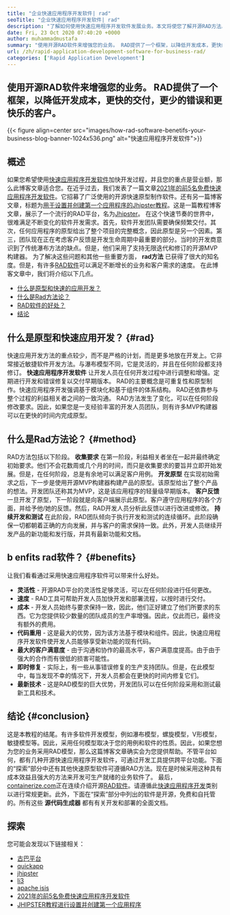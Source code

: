```yaml
---
title: "企业快速应用程序开发软件| rad" 
seoTitle: "企业快速应用程序开发软件| rad" 
description: "了解如何使用快速应用程序开发软件发展业务。本文将使您了解开源RAD方法。" 
date: Fri, 23 Oct 2020 07:40:20 +0000
author: muhammadmustafa
summary: "使用开源RAD软件来增强您的业务。 RAD提供了一个框架，以降低开发成本，更快的交付，更少的错误和更快乐的客户。" 
url: /zh/rapid-application-development-software-for-business-rad/
categories: ['Rapid Application Development']
---
```


## 使用开源RAD软件来增强您的业务。 RAD提供了一个框架，以降低开发成本，更快的交付，更少的错误和更快乐的客户。

{{< figure align=center src="images/how-rad-software-benetifs-your-business-blog-banner-1024x536.png" alt="快速应用程序开发软件">}}


## 概述
如果您希望使用[快速应用程序开发软件][1]加快开发过程，并且您的重点是营业额，那么此博客文章适合您。在近乎过去，我们发表了一篇文章[2021年的前5名免费快速应用程序开发软件][2]。它招募了广泛使用的开源快速原型制作软件。还有另一篇博客文章，标题为[用于设置并创建第一个应用程序的Jhipster教程][3]。这是一篇教程博客文章，展示了一个流行的RAD平台，名为[Jhipster][4]。
在这个快速节奏的世界中，很难满足不断变化的软件开发需求。首先，软件开发团队需要确保频繁交付。其次，任何应用程序的原型给出了整个项目的完整概念，因此原型是另一个因素。第三，团队现在正在考虑客户反馈是开发生命周期中最重要的部分。当时的开发商意识到了传统瀑布方法的缺点。但是，他们采用了支持无限迭代和修订的开源MVP构建器。
为了解决这些问题和其他一些重要方面，  **rad方法**  已获得了很大的知名度。但是，有许多[RAD软件][1]可以满足不断增长的业务和客户需求的速度。
在此博客文章中，我们将介绍以下几点。
  * [什么是原型和快速的应用开发？][5]
  * [什么是Rad方法论？][6]
  * [RAD软件的好处？][7]
  * [结论][8]

## 什么是原型和快速应用开发？ {#rad}

快速应用开发方法的重点较少，而不是严格的计划，而是更多地放在开发上。它非常接近敏捷软件开发方法。与瀑布模型不同，它是灵活的，并且在任何阶段都支持修订。
 **快速应用程序开发软件** 让开发人员在任何开发过程中进行调整和增强。定期进行开发和错误修复以交付早期版本。
RAD的主要概念是可重复性和原型制作。快速应用程序开发强调基于模块化和基于组件的体系结构。 RAD还依靠参与整个过程的利益相关者之间的一致沟通。 RAD方法发生了变化，可以在任何阶段修改要求。因此，如果您是一支经验丰富的开发人员团队，则有许多MVP构建器可以在更快的时间内完成原型。

## 什么是Rad方法论？ {#method}

RAD方法包括以下阶段。
 **收集要求** 
在第一阶段，利益相关者坐在一起并最终确定初始要求。他们不会花数周或几个月的时间，而只是收集要求的要旨并立即开始发展。但是，在任何阶段，总是有余地可以满足客户用例。
 **开发原型** 
在实现初始需求之后，下一步是使用开源MVP构建器构建产品的原型。该原型给出了整个产品的想法。开发团队还称其为MVP，这是该应用程序的轻量级早期版本。
 **客户反馈** 
一旦开发了原型，下一阶段就是向客户端展示此原型。客户遵守应用程序的各个方面，并给予他/她的反馈。然后，RAD开发人员分析此反馈以进行改进或修改。
 **持续开发和测试** 
在此阶段，RAD团队倾向于执行开发和测试的连续循环。此阶段确保一切都朝着正确的方向发展，并与客户的需求保持一致。此外，开发人员继续开发产品的新功能和发行版，并具有最新功能和文档。

## b  **enfits rad软件？**  {#benefits}

让我们看看通过采用快速应用程序软件可以带来什么好处。
*  **灵活性**   - 开源RAD平台的灵活性足够灵活，可以在任何阶段进行任何更改。
*  **速度**   -  RAD工具可帮助开发人员加快开发和部署流程，以按时进行交付。
*  **成本**   - 开发人员始终与要求保持一致，因此，他们正好建立了他们所要求的东西。它为您提供较少数量的团队成员的生产率增强。因此，仅此而已，最终没有额外的费用。
*  **代码重用**   - 这是最大的优势，因为该方法基于模块和组件。因此，快速应用程序开发软件使开发人员能够享受新功能的现有代码。
*  **最大的客户满意度**   - 由于沟通和协作的最高水平，客户满意度提高。由于由于强大的合作而有很低的损害可能性。
*  **即时修复**   - 实际上，有一些从事错误修复的生产支持团队。但是，在此模型中，每当发现不幸的情况下，开发人员都会在更快的时间内修复它们。
*  **最新技术**   - 这是RAD模型的巨大优势，开发团队可以在任何阶段采用和测试最新工具和技术。

##  **结论**  {#conclusion}

这是本教程的结尾。有许多软件开发模型，例如瀑布模型，螺旋模型，V形模型，敏捷模型等。因此，采用任何模型取决于您的用例和软件的性质。因此，如果您想为您的业务采用RAD模型，那么这篇博客文章确实会为您提供帮助。不管平台如何，都有几种开源快速应用程序开发软件，可通过开发工具提供跨平台功能。下面的“探索”部分中还有其他快速原型软件可遵循RAD方法。现在是时候采用这种具有成本效益且强大的方法来开发可生产就绪的业务软件了。
最后，[containerize.com][9]正在连续介绍开源[RAD软件][1]。请遵循此[快速应用程序开发][1]类别以进行常规更新。此外，下面在“探索”部分中列出的软件是开源，免费和自托管的。所有这些  **源代码生成器**  都有有关开发和部署的全面文档。

## 探索
您可能会发现以下链接相关：
  * [古巴平台][10]
  * [quickapp][11]
  * [jhipster][4]
  * [li3][12]
  * [apache isis][13]
  * [2021年的前5名免费快速应用程序开发软件][2]
  * [JHIPSTER教程进行设置并创建第一个应用程序][3]



 [1]: https://products.containerize.com/rad
 [2]: https://blog.containerize.com/rapid-application-development/top-5-free-rapid-application-development-software-in-2021/
 [3]: https://blog.containerize.com/2020/10/28/jhipster-tutorial-to-setup-and-create-the-first-application/
 [4]: https://products.containerize.com/rad/jhipster
 [5]: #rad
 [6]: #method
 [7]: #benefits
 [8]: #conclusion
 [9]: https://www.containerize.com/
 [10]: https://products.containerize.com/rad/cuba
 [11]: https://products.containerize.com/rad/quickapp
 [12]: https://products.containerize.com/rad/li3
 [13]: https://products.containerize.com/rad/apache-isis
